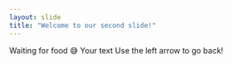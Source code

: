 ```yaml
---
layout: slide
title: "Welcome to our second slide!"
---
```

Waiting for food 😅 
Your text
Use the left arrow to go back!
